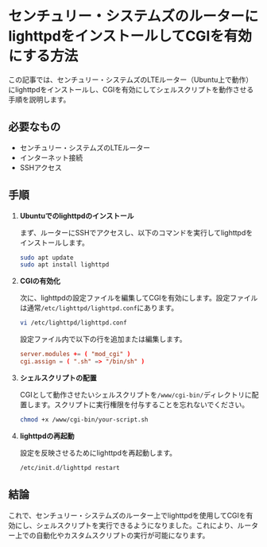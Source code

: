 # センチュリー・システムズのルーターにlighttpdをインストールしてCGIを有効にする方法

この記事では、センチュリー・システムズのLTEルーター（Ubuntu上で動作）にlighttpdをインストールし、CGIを有効にしてシェルスクリプトを動作させる手順を説明します。

## 必要なもの

- センチュリー・システムズのLTEルーター
- インターネット接続
- SSHアクセス

## 手順

1. **Ubuntuでのlighttpdのインストール**

   まず、ルーターにSSHでアクセスし、以下のコマンドを実行してlighttpdをインストールします。

   ```bash
   sudo apt update
   sudo apt install lighttpd
   ```

2. **CGIの有効化**

   次に、lighttpdの設定ファイルを編集してCGIを有効にします。設定ファイルは通常`/etc/lighttpd/lighttpd.conf`にあります。

   ```bash
   vi /etc/lighttpd/lighttpd.conf
   ```

   設定ファイル内で以下の行を追加または編集します。

   ```conf
   server.modules += ( "mod_cgi" )
   cgi.assign = ( ".sh" => "/bin/sh" )
   ```

3. **シェルスクリプトの配置**

   CGIとして動作させたいシェルスクリプトを`/www/cgi-bin/`ディレクトリに配置します。スクリプトに実行権限を付与することを忘れないでください。

   ```bash
   chmod +x /www/cgi-bin/your-script.sh
   ```

4. **lighttpdの再起動**

   設定を反映させるためにlighttpdを再起動します。

   ```bash
   /etc/init.d/lighttpd restart
   ```

## 結論

これで、センチュリー・システムズのルーター上でlighttpdを使用してCGIを有効にし、シェルスクリプトを実行できるようになりました。これにより、ルーター上での自動化やカスタムスクリプトの実行が可能になります。
